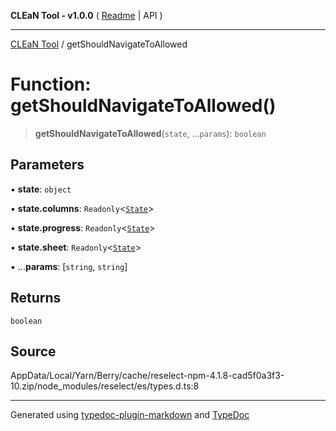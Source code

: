 **CLEaN Tool - v1.0.0** ( [Readme](../README.md) \| API )

***

[CLEaN Tool](../exports.md) / getShouldNavigateToAllowed

# Function: getShouldNavigateToAllowed()

> **getShouldNavigateToAllowed**(`state`, ...`params`): `boolean`

## Parameters

▪ **state**: `object`

▪ **state.columns**: `Readonly`\<[`State`](../interfaces/State.md)\>

▪ **state.progress**: `Readonly`\<[`State`](../interfaces/State.md)\>

▪ **state.sheet**: `Readonly`\<[`State`](../interfaces/State.md)\>

▪ ...**params**: [`string`, `string`]

## Returns

`boolean`

## Source

AppData/Local/Yarn/Berry/cache/reselect-npm-4.1.8-cad5f0a3f3-10.zip/node\_modules/reselect/es/types.d.ts:8

***

Generated using [typedoc-plugin-markdown](https://www.npmjs.com/package/typedoc-plugin-markdown) and [TypeDoc](https://typedoc.org/)
